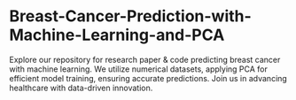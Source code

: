 # Breast-Cancer-Prediction-with-Machine-Learning-and-PCA
Explore our repository for research paper &amp; code predicting breast cancer with machine learning. We utilize numerical datasets, applying PCA for efficient model training, ensuring accurate predictions. Join us in advancing healthcare with data-driven innovation.
